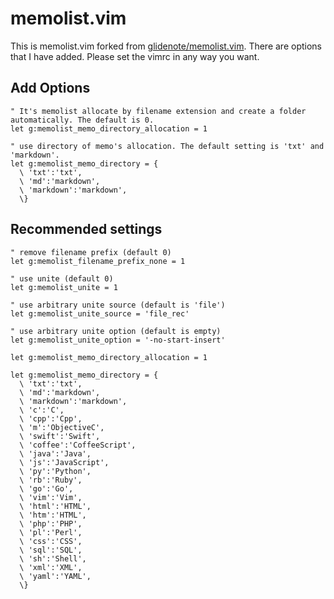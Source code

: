 # memolist.vim

This is memolist.vim forked from [glidenote/memolist.vim](https://github.com/glidenote/memolist.vim).
There are options that I have added.
Please set the vimrc in any way you want.

## Add Options

```vim
" It's memolist allocate by filename extension and create a folder automatically. The default is 0.
let g:memolist_memo_directory_allocation = 1

" use directory of memo's allocation. The default setting is 'txt' and 'markdown'.
let g:memolist_memo_directory = {
  \ 'txt':'txt',
  \ 'md':'markdown',
  \ 'markdown':'markdown',
  \}
```

## Recommended settings

```vim
" remove filename prefix (default 0)
let g:memolist_filename_prefix_none = 1

" use unite (default 0)
let g:memolist_unite = 1

" use arbitrary unite source (default is 'file')
let g:memolist_unite_source = 'file_rec'

" use arbitrary unite option (default is empty)
let g:memolist_unite_option = '-no-start-insert'

let g:memolist_memo_directory_allocation = 1

let g:memolist_memo_directory = {
  \ 'txt':'txt',
  \ 'md':'markdown',
  \ 'markdown':'markdown',
  \ 'c':'C',
  \ 'cpp':'Cpp',
  \ 'm':'ObjectiveC',
  \ 'swift':'Swift',
  \ 'coffee':'CoffeeScript',
  \ 'java':'Java',
  \ 'js':'JavaScript',
  \ 'py':'Python',
  \ 'rb':'Ruby',
  \ 'go':'Go',
  \ 'vim':'Vim',
  \ 'html':'HTML',
  \ 'htm':'HTML',
  \ 'php':'PHP',
  \ 'pl':'Perl',
  \ 'css':'CSS',
  \ 'sql':'SQL',
  \ 'sh':'Shell',
  \ 'xml':'XML',
  \ 'yaml':'YAML',
  \}
```
